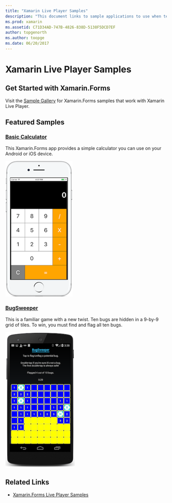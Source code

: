 ```yaml
---
title: "Xamarin Live Player Samples"
description: "This document links to sample applications to use when testing out the Xamarin Live Player. Linked samples include a basic calculator and a bug sweeper game."
ms.prod: xamarin
ms.assetid: C71D34AD-747B-4826-838D-5138F5DCD7EF
author: topgenorth
ms.author: toopge
ms.date: 06/20/2017
---
```


# Xamarin Live Player Samples

## Get Started with Xamarin.Forms

Visit the [Sample Gallery](https://developer.xamarin.com/samples/xamarin-live-player/all/) for
Xamarin.Forms samples that work with Xamarin Live Player.

## Featured Samples

### [Basic Calculator](https://developer.xamarin.com/samples/mobile/LivePlayer/BasicCalculator/)

This Xamarin.Forms app provides a simple calculator you can use on your Android or iOS device.

![Basic Calculator sample screenshot](samples-images/basic-calculator-sml.png)

### [BugSweeper](https://developer.xamarin.com/samples/mobile/LivePlayer/BugSweeperLP/)

This is a familiar game with a new twist. Ten bugs are hidden in a 9-by-9 grid of tiles. To win, you must find and flag all ten bugs.

![BugSweeper app on Android](samples-images/bugsweeper-sml.png)

## Related Links

- [Xamarin.Forms Live Player Samples](https://developer.xamarin.com/samples/xamarin-live-player/all/)
